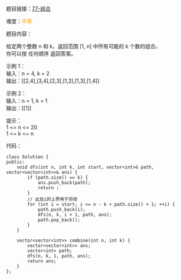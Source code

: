 题目链接：[77-组合](https://leetcode-cn.com/problems/combinations/)

难度：<font color="Orange">中等</font>

题目内容：

给定两个整数 n 和 k，返回范围 [1, n] 中所有可能的 k 个数的组合。<br>
你可以按 任何顺序 返回答案。

示例 1：<br>
输入：n = 4, k = 2<br>
输出：\[[2,4],[3,4],[2,3],[1,2],[1,3],[1,4]]

示例 2：<br>
输入：n = 1, k = 1<br>
输出：\[[1]]

提示：<br>
1 <= n <= 20<br>
1 <= k <= n


代码：
```
class Solution {
public:
    void dfs(int n, int k, int start, vector<int>& path, vector<vector<int>>& ans) {
        if (path.size() == k) {
            ans.push_back(path);
            return ;
        }
        // 此处i的上界用于剪枝
        for (int i = start; i <= n - k + path.size() + 1; ++i) {
            path.push_back(i);
            dfs(n, k, i + 1, path, ans);
            path.pop_back();
        }
    }

    vector<vector<int>> combine(int n, int k) {
        vector<vector<int>> ans;
        vector<int> path;
        dfs(n, k, 1, path, ans);
        return ans;
    }
};
```